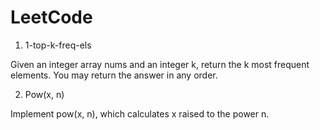 # LeetCode

1. 1-top-k-freq-els

Given an integer array nums and an integer k, return the k most frequent elements. You may return the answer in any order.

2. Pow(x, n)

Implement pow(x, n), which calculates x raised to the power n.

